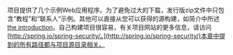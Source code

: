 项目提供了几个示例Web应用程序。为了避免过大的下载，发行版zip文件中只包含“教程”和“联系人”示例。其他可以直接从您可以获得的源构建，如简介中所述 [the introduction](https://docs.spring.io/spring-security/site/docs/5.1.1.RELEASE/reference/htmlsingle/#)。自己构建项目很容易，有关项目网站的更多信息，请访问[http://spring.io/spring-security/。](http://spring.io/spring-security/)本章中提到的所有路径都与项目源目录相关。

